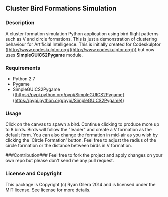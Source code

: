 

## Cluster Bird Formations Simulation ##
### Description ###
A cluster formation simulation Python application using bird flight patterns such as V and circle formations. This is just a demonstration of clustering behaviour for Artificial Intelligence. This is initially created for Codeskulptor ([http://www.codeskulptor.org/](http://www.codeskulptor.org/)) but now uses **SimpleGUICS2Pygame** module.

### Requirements ###
- Python 2.7
- Pygame
- SimpleGUICS2Pygame ([https://pypi.python.org/pypi/SimpleGUICS2Pygame](https://pypi.python.org/pypi/SimpleGUICS2Pygame))


### Usage ###
Click on the canvas to spawn a bird. Continue clicking to produce more up to 8 birds. Birds will follow the "leader" and create a V formation as the default form. You can also change the formation in mid-air as you wish by clicking the 'Circle Formation' button. Feel free to adjust the radius of the circle formation or the distance between birds in V formation.


###Contribution###
Feel free to fork the project and apply changes on your own repo but please don't send me any pull request.

### License and Copyright ###
This package is Copyright (c) Ryan Gilera 2014 and is licensed under the MIT license. See license for more details.